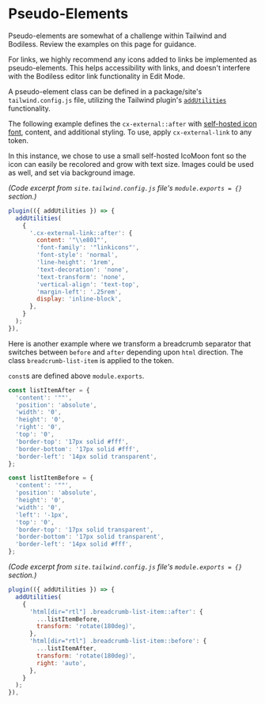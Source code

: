 # Pseudo-Elements

Pseudo-elements are somewhat of a challenge within Tailwind and Bodiless. Review the examples on
this page for guidance.

For links, we highly recommend any icons added to links be implemented as pseudo-elements. This
helps accessibility with links, and doesn't interfere with the Bodiless editor link functionality in
Edit Mode.

A pseudo-element class can be defined in a package/site's `tailwind.config.js` file, utilizing the
Tailwind plugin's [`addUtilities`](https://tailwindcss.com/docs/plugins#adding-utilities)
functionality.

The following example defines the `cx-external::after` with [self-hosted icon
font](./Fonts#via-hosted), content, and additional styling. To use, apply `cx-external-link` to any
token.

In this instance, we chose to use a small self-hosted IcoMoon font so the icon can easily be
recolored and grow with text size. Images could be used as well, and set via background image.

_(Code excerpt from `site.tailwind.config.js` file's `module.exports = {}` section.)_

```js
plugin(({ addUtilities }) => {
  addUtilities(
    {
      '.cx-external-link::after': {
        content: '"\\e801"',
        'font-family': '"linkicons"',
        'font-style': 'normal',
        'line-height': '1rem',
        'text-decoration': 'none',
        'text-transform': 'none',
        'vertical-align': 'text-top',
        'margin-left': '.25rem',
        display: 'inline-block',
      },
    }
  );
}),
```

Here is another example where we transform a breadcrumb separator that switches between `before` and
`after` depending upon `html` direction. The class `breadcrumb-list-item` is applied to the token.

`const`s are defined above `module.exports`.

```js
const listItemAfter = {
  'content': '""',
  'position': 'absolute',
  'width': '0',
  'height': '0',
  'right': '0',
  'top': '0',
  'border-top': '17px solid #fff',
  'border-bottom': '17px solid #fff',
  'border-left': '14px solid transparent',
};

const listItemBefore = {
  'content': '""',
  'position': 'absolute',
  'height': '0',
  'width': '0',
  'left': '-1px',
  'top': '0',
  'border-top': '17px solid transparent',
  'border-bottom': '17px solid transparent',
  'border-left': '14px solid #fff',
};
```

_(Code excerpt from `site.tailwind.config.js` file's `module.exports = {}` section.)_

```js
plugin(({ addUtilities }) => {
  addUtilities(
    {
      'html[dir="rtl"] .breadcrumb-list-item::after': {
        ...listItemBefore,
        transform: 'rotate(180deg)',
      },
      'html[dir="rtl"] .breadcrumb-list-item::before': {
        ...listItemAfter,
        transform: 'rotate(180deg)',
        right: 'auto',
      },
    }
  );
}),
```
